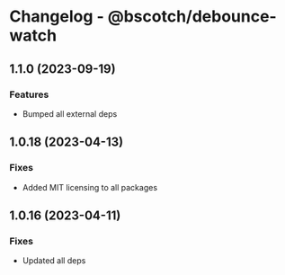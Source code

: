 # Changelog - @bscotch/debounce-watch

## 1.1.0 (2023-09-19)

### Features

- Bumped all external deps

## 1.0.18 (2023-04-13)

### Fixes

- Added MIT licensing to all packages

## 1.0.16 (2023-04-11)

### Fixes

- Updated all deps